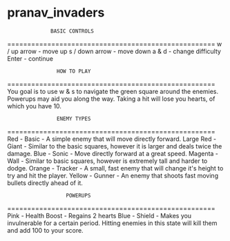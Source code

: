# pranav_invaders
                  BASIC CONTROLS
====================================================
w / up arrow - move up
s / down arrow - move down
a & d - change difficulty
Enter - continue

                    HOW TO PLAY
====================================================
You goal is to use w & s to navigate the green square
around the enemies. Powerups may aid you along the 
way. Taking a hit will lose you hearts, of which you
have 10.

                    ENEMY TYPES
====================================================
Red - Basic - A simple enemy that will move directly
forward.
Large Red - Giant - Similar to the basic squares,
however it is larger and deals twice the damage.
Blue - Sonic - Move directly forward at a great speed.
Magenta - Wall - Similar to basic squares, however is
extremely tall and harder to dodge.
Orange - Tracker - A small, fast enemy that will change
it's height to try and hit the player.
Yellow - Gunner - An enemy that shoots fast moving
bullets directly ahead of it.

                       POWERUPS
====================================================
Pink - Health Boost - Regains 2 hearts
Blue - Shield - Makes you invulnerable for a certain
period. Hitting enemies in this state will kill them
and add 100 to your score.
